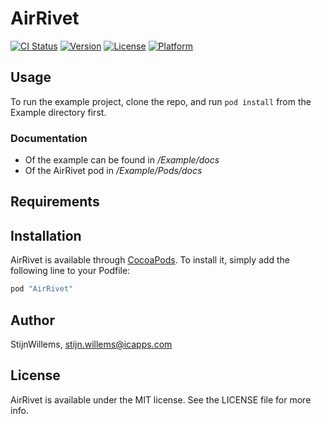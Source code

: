 # AirRivet

[![CI Status](http://img.shields.io/travis/StijnWillems/AirRivet.svg?style=flat)](https://travis-ci.org/StijnWillems/AirRivet)
[![Version](https://img.shields.io/cocoapods/v/AirRivet.svg?style=flat)](http://cocoapods.org/pods/AirRivet)
[![License](https://img.shields.io/cocoapods/l/AirRivet.svg?style=flat)](http://cocoapods.org/pods/AirRivet)
[![Platform](https://img.shields.io/cocoapods/p/AirRivet.svg?style=flat)](http://cocoapods.org/pods/AirRivet)

## Usage

To run the example project, clone the repo, and run `pod install` from the Example directory first.

### Documentation

* Of the example can be found in *<project root>/Example/docs*
* Of the AirRivet pod in *<project root>/Example/Pods/docs*

## Requirements

## Installation

AirRivet is available through [CocoaPods](http://cocoapods.org). To install
it, simply add the following line to your Podfile:

```ruby
pod "AirRivet"
```

## Author

StijnWillems, stijn.willems@icapps.com

## License

AirRivet is available under the MIT license. See the LICENSE file for more info.
